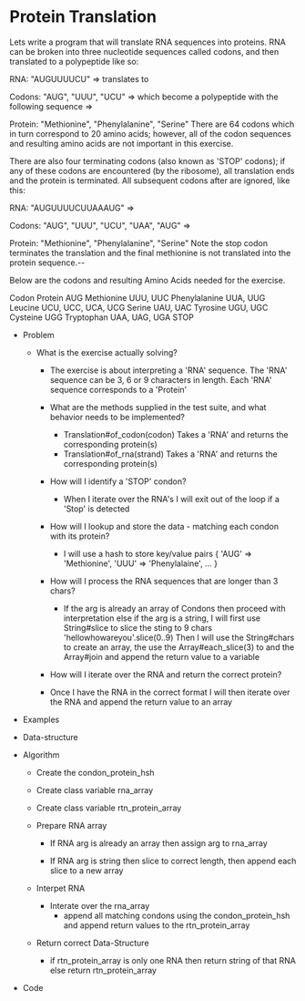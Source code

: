 # Protein Translation

Lets write a program that will translate RNA sequences into proteins. RNA can be broken into three nucleotide sequences called codons, and then translated to a polypeptide like so:

RNA: "AUGUUUUCU" => translates to

Codons: "AUG", "UUU", "UCU"
=> which become a polypeptide with the following sequence =>

Protein: "Methionine", "Phenylalanine", "Serine"
There are 64 codons which in turn correspond to 20 amino acids; however, all of the codon sequences and resulting amino acids are not important in this exercise.

There are also four terminating codons (also known as 'STOP' codons); if any of these codons are encountered (by the ribosome), all translation ends and the protein is terminated. All subsequent codons after are ignored, like this:

RNA: "AUGUUUUCUUAAAUG" =>

Codons: "AUG", "UUU", "UCU", "UAA", "AUG" =>

Protein: "Methionine", "Phenylalanine", "Serine"
Note the stop codon terminates the translation and the final methionine is not translated into the protein sequence.--

Below are the codons and resulting Amino Acids needed for the exercise.

Codon Protein
AUG Methionine
UUU, UUC  Phenylalanine
UUA, UUG  Leucine
UCU, UCC, UCA, UCG  Serine
UAU, UAC  Tyrosine
UGU, UGC  Cysteine
UGG Tryptophan
UAA, UAG, UGA STOP

  - Problem
    - What is the exercise actually solving?
      - The exercise is about interpreting a 'RNA' sequence.
        The 'RNA' sequence can be 3, 6 or 9 characters in 
        length. Each 'RNA' sequence corresponds to a 'Protein'
      
      - What are the methods supplied in the test suite, and
        what behavior needs to be implemented?
        - Translation#of_codon(codon)
          Takes a 'RNA' and returns the corresponding
          protein(s)
        - Translation#of_rna(strand)
          Takes a 'RNA' and returns the corresponding
          protein(s)

      - How will I identify a 'STOP' condon?
        - When I iterate over the RNA's
          I will exit out of the loop if
          a 'Stop' is detected

      - How will I lookup and store the data - matching
        each condon with its protein?
        - I will use a hash to store key/value pairs
          { 'AUG' => 'Methionine', 'UUU' => 'Phenylalaine', ... }
    
      - How will I process the RNA sequences that are
        longer than 3 chars?
        - If the arg is already an array of Condons
          then proceed with interpretation
          else
          if the arg is a string, I will first use
          String#slice to slice the sting to 9 chars
          'hellowhowareyou'.slice(0..9)
          Then I will use the String#chars to create
          an array, the use the Array#each_slice(3) to 
          and the Array#join and append the return
          value to a variable

       - How will I iterate over the RNA and return
         the correct protein?
        - Once I have the RNA in the correct format
          I will then iterate over the RNA and append
          the return value to an array


  - Examples
  - Data-structure
  - Algorithm
    - Create the condon_protein_hsh
    - Create class variable rna_array
    - Create class variable rtn_protein_array

    - Prepare RNA array
      - If RNA arg is already an array
        then assign arg to rna_array 

      - If RNA arg is string then slice to correct
        length, then append each slice to a new array

    - Interpet RNA
      - Interate over the rna_array
        - append all matching condons using the 
          condon_protein_hsh
          and append return values to the 
          rtn_protein_array

    - Return correct Data-Structure
      - if rtn_protein_array is only one RNA
        then return string of that RNA
        else
        return rtn_protein_array

  - Code
